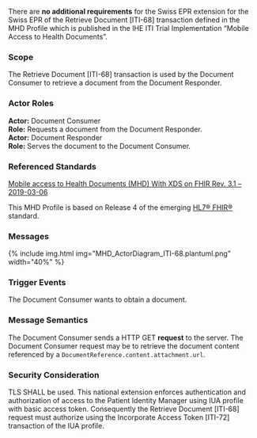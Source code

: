 There are **no additional requirements** for the Swiss EPR extension for the Swiss EPR of the Retrieve Document
[ITI-68] transaction defined in the MHD Profile which is published in the IHE ITI Trial Implementation
“Mobile Access to Health Documents”.

### Scope

The Retrieve Document [ITI-68] transaction is used by the Document Consumer to retrieve a
document from the Document Responder. 

### Actor Roles

**Actor:** Document Consumer   
**Role:** Requests a document from the Document Responder.   
**Actor:** Document Responder   
**Role:** Serves the document to the Document Consumer.   

### Referenced Standards

[Mobile access to Health Documents (MHD) With XDS on FHIR Rev. 3.1 – 2019-03-06](https://www.ihe.net/uploadedFiles/Documents/ITI/IHE_ITI_Suppl_MHD.pdf)   

This MHD Profile is based on Release 4 of the emerging [HL7® FHIR®](https://www.hl7.org/fhir/index.html) standard.

### Messages

{% include img.html img="MHD_ActorDiagram_ITI-68.plantuml.png" width="40%" %}

### Trigger Events

The Document Consumer wants to obtain a document. 

### Message Semantics
The Document Consumer sends a HTTP GET **request** to the server. The Document Consumer
request may be to retrieve the document content referenced by a
`DocumentReference.content.attachment.url`. 

### Security Consideration

TLS SHALL be used. This national extension enforces authentication and authorization of access to the
Patient Identity Manager using IUA profile with basic access token. Consequently
the Retrieve Document [ITI-68] request must authorize using the Incorporate Access Token [ITI-72]
transaction of the IUA profile.
